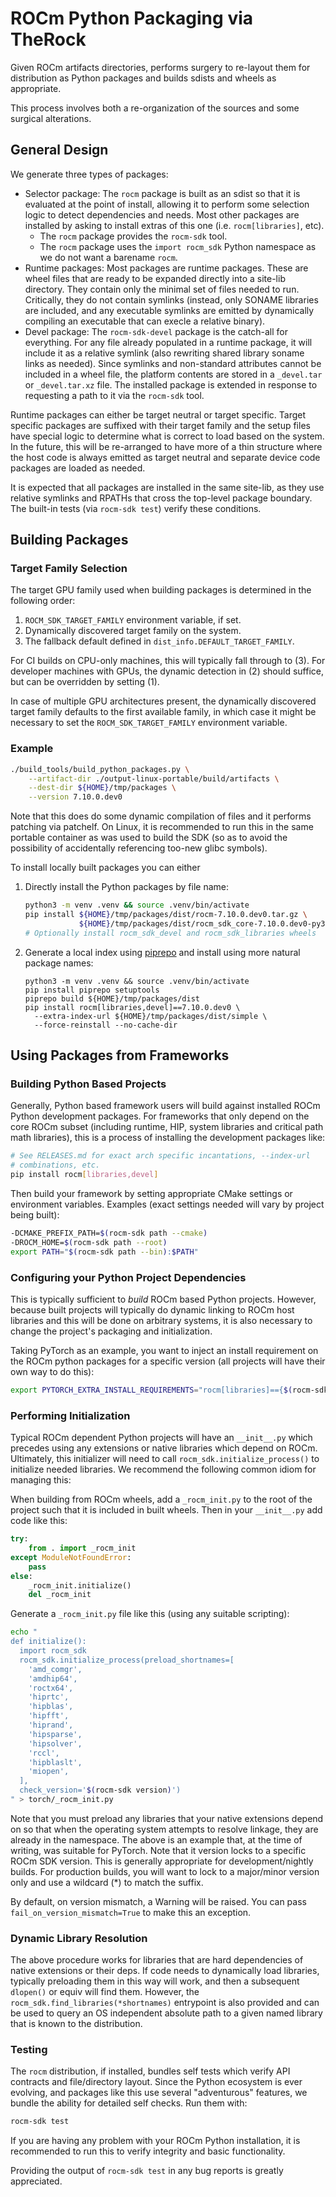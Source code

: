 # ROCm Python Packaging via TheRock

Given ROCm artifacts directories, performs surgery to re-layout them for
distribution as Python packages and builds sdists and wheels as appropriate.

This process involves both a re-organization of the sources and some surgical
alterations.

## General Design

We generate three types of packages:

- Selector package: The `rocm` package is built as an sdist so that it is
  evaluated at the point of install, allowing it to perform some selection logic
  to detect dependencies and needs. Most other packages are installed by
  asking to install extras of this one (i.e. `rocm[libraries]`, etc).
  - The `rocm` package provides the `rocm-sdk` tool.
  - The `rocm` package uses the `import rocm_sdk` Python namespace as we do
    not want a barename `rocm`.
- Runtime packages: Most packages are runtime packages. These are wheel files
  that are ready to be expanded directly into a site-lib directory. They contain
  only the minimal set of files needed to run. Critically, they do not contain
  symlinks (instead, only SONAME libraries are included, and any executable
  symlinks are emitted by dynamically compiling an executable that can execle
  a relative binary).
- Devel package: The `rocm-sdk-devel` package is the catch-all for everything.
  For any file already populated in a runtime package, it will include it as
  a relative symlink (also rewriting shared library soname links as needed).
  Since symlinks and non-standard attributes cannot be included in a wheel file,
  the platform contents are stored in a `_devel.tar` or `_devel.tar.xz` file.
  The installed package is extended in response to requesting a path to it
  via the `rocm-sdk` tool.

Runtime packages can either be target neutral or target specific. Target specific
packages are suffixed with their target family and the setup files have special logic
to determine what is correct to load based on the system. In the future, this
will be re-arranged to have more of a thin structure where the host code is
always emitted as target neutral and separate device code packages are loaded
as needed.

It is expected that all packages are installed in the same site-lib, as they use
relative symlinks and RPATHs that cross the top-level package boundary. The
built-in tests (via `rocm-sdk test`) verify these conditions.

## Building Packages

### Target Family Selection

The target GPU family used when building packages is determined in the following order:

1. `ROCM_SDK_TARGET_FAMILY` environment variable, if set.
1. Dynamically discovered target family on the system.
1. The fallback default defined in `dist_info.DEFAULT_TARGET_FAMILY`.

For CI builds on CPU-only machines, this will typically fall through to (3).
For developer machines with GPUs, the dynamic detection in (2) should suffice,
but can be overridden by setting (1).

In case of multiple GPU architectures present, the dynamically discovered target family
defaults to the first available family, in which case it might be necessary to set the
`ROCM_SDK_TARGET_FAMILY` environment variable.

### Example

```bash
./build_tools/build_python_packages.py \
    --artifact-dir ./output-linux-portable/build/artifacts \
    --dest-dir ${HOME}/tmp/packages \
    --version 7.10.0.dev0
```

Note that this does do some dynamic compilation of files and it performs
patching via patchelf. On Linux, it is recommended to run this in the same
portable container as was used to build the SDK (so as to avoid the possibility
of accidentally referencing too-new glibc symbols).

To install locally built packages you can either

1. Directly install the Python packages by file name:

   ```bash
   python3 -m venv .venv && source .venv/bin/activate
   pip install ${HOME}/tmp/packages/dist/rocm-7.10.0.dev0.tar.gz \
               ${HOME}/tmp/packages/dist/rocm_sdk_core-7.10.0.dev0-py3-none-linux_x86_64.whl
   # Optionally install rocm_sdk_devel and rocm_sdk_libraries wheels
   ```

1. Generate a local index using [piprepo](https://pypi.org/project/piprepo/) and
   install using more natural package names:

   ```
   python3 -m venv .venv && source .venv/bin/activate
   pip install piprepo setuptools
   piprepo build ${HOME}/tmp/packages/dist
   pip install rocm[libraries,devel]==7.10.0.dev0 \
     --extra-index-url ${HOME}/tmp/packages/dist/simple \
     --force-reinstall --no-cache-dir
   ```

## Using Packages from Frameworks

### Building Python Based Projects

Generally, Python based framework users will build against installed ROCm
Python development packages. For frameworks that only depend on the core ROCm
subset (including runtime, HIP, system libraries and critical path math
libraries), this is a process of installing the development packages like:

```bash
# See RELEASES.md for exact arch specific incantations, --index-url
# combinations, etc.
pip install rocm[libraries,devel]
```

Then build your framework by setting appropriate CMake settings or environment
variables. Examples (exact settings needed will vary by project being built):

```bash
-DCMAKE_PREFIX_PATH=$(rocm-sdk path --cmake)
-DROCM_HOME=$(rocm-sdk path --root)
export PATH="$(rocm-sdk path --bin):$PATH"
```

### Configuring your Python Project Dependencies

This is typically sufficient to *build* ROCm based Python projects. However,
because built projects will typically do dynamic linking to ROCm host libraries
and this will be done on arbitrary systems, it is also necessary to change the
project's packaging and initialization.

Taking PyTorch as an example, you want to inject an install requirement on
the ROCm python packages for a specific version (all projects will have their
own way to do this):

```bash
export PYTORCH_EXTRA_INSTALL_REQUIREMENTS="rocm[libraries]=={$(rocm-sdk version)}"
```

### Performing Initialization

Typical ROCm dependent Python projects will have an `__init__.py` which precedes
using any extensions or native libraries which depend on ROCm. Ultimately,
this initializer will need to call `rocm_sdk.initialize_process()` to initialize
needed libraries. We recommend the following common idiom for managing this:

When building from ROCm wheels, add a `_rocm_init.py` to the root of the
project such that it is included in built wheels. Then in your `__init__.py`
add code like this:

```python
try:
    from . import _rocm_init
except ModuleNotFoundError:
    pass
else:
    _rocm_init.initialize()
    del _rocm_init
```

Generate a `_rocm_init.py` file like this (using any suitable scripting):

```bash
echo "
def initialize():
  import rocm_sdk
  rocm_sdk.initialize_process(preload_shortnames=[
    'amd_comgr',
    'amdhip64',
    'roctx64',
    'hiprtc',
    'hipblas',
    'hipfft',
    'hiprand',
    'hipsparse',
    'hipsolver',
    'rccl',
    'hipblaslt',
    'miopen',
  ],
  check_version='$(rocm-sdk version)')
" > torch/_rocm_init.py
```

Note that you must preload any libraries that your native extensions depend on
so that when the operating system attempts to resolve linkage, they are already
in the namespace. The above is an example that, at the time of writing, was
suitable for PyTorch. Note that it version locks to a specific ROCm SDK version.
This is generally appropriate for development/nightly builds. For production
builds, you will want to lock to a major/minor version only and use a wildcard
(\*) to match the suffix.

By default, on version mismatch, a Warning will be raised. You can pass
`fail_on_version_mismatch=True` to make this an exception.

### Dynamic Library Resolution

The above procedure works for libraries that are hard dependencies of native
extensions or their deps. If code needs to dynamically load libraries, typically
preloading them in this way will work, and then a subsequent `dlopen()` or
equiv will find them. However, the `rocm_sdk.find_libraries(*shortnames)`
entrypoint is also provided and can be used to query an OS independent
absolute path to a given named library that is known to the distribution.

### Testing

The `rocm` distribution, if installed, bundles self tests which verify
API contracts and file/directory layout. Since the Python ecosystem is ever
evolving, and packages like this use several "adventurous" features, we
bundle the ability for detailed self checks. Run them with:

```bash
rocm-sdk test
```

If you are having any problem with your ROCm Python installation, it is
recommended to run this to verify integrity and basic functionality.

Providing the output of `rocm-sdk test` in any bug reports is greatly
appreciated.
